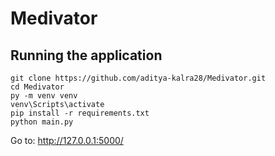 # Medivator

## Running the application

```
git clone https://github.com/aditya-kalra28/Medivator.git
cd Medivator
py -m venv venv
venv\Scripts\activate
pip install -r requirements.txt
python main.py
```

Go to: http://127.0.0.1:5000/
